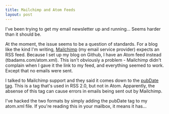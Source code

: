 ```yaml
---
title: Mailchimp and Atom Feeds
layout: post
---
```


I've been trying to get my email newsletter up and running... Seems harder than it should be. 

At the moment, the issue seems to be a question of standards. For a blog like the kind I'm writing, [Mailchimp](http://mailchimp.com/) (my email service provider) expects an RSS feed. Because I set up my blog on Github, I have an Atom feed instead (tbadams.com/atom.xml). This isn't obviously a problem - Mailchimp didn't complain when I gave it the link to my feed, and everything seemed to work. Except that no emails were sent. 

I talked to Mailchimp support and they said it comes down to the [pubDate tag](http://kb.mailchimp.com/campaigns/rss-in-campaigns/troubleshooting-rss-in-campaigns#The-send-time-for-my-RSS-Campaign-is-later-than-the-scheduled-time). This is a tag that's used in RSS 2.0, but not in Atom. Apparently, the absense of this tag can cause errors in emails being sent out by Mailchimp.

I've hacked the two formats by simply adding the pubDate tag to my atom.xml file. If you're reading this in your mailbox, it means it has...
